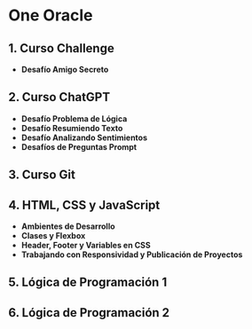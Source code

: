 # One Oracle 

## 1. Curso Challenge 
   - **Desafío Amigo Secreto**

## 2. Curso ChatGPT
   - **Desafío Problema de Lógica**
   - **Desafío Resumiendo Texto**
   - **Desafío Analizando Sentimientos** 
   - **Desafíos de Preguntas Prompt**

## 3. Curso Git

## 4. HTML, CSS y JavaScript
   - **Ambientes de Desarrollo**
   - **Clases y Flexbox**
   - **Header, Footer y Variables en CSS**
   - **Trabajando con Responsividad y Publicación de Proyectos**

## 5. Lógica de Programación 1

## 6. Lógica de Programación 2

 
